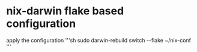 # nix-darwin flake based configuration

apply the configuration
'''sh
sudo darwin-rebuild switch --flake ~/nix-conf
'''
